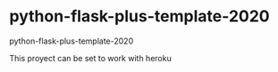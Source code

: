 # python-flask-plus-template-2020
python-flask-plus-template-2020

This proyect can be set to work with heroku
